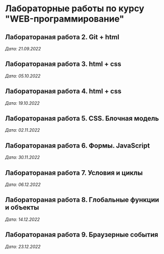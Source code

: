# Лабораторные работы по курсу "WEB-программирование"

## Лаборатораная работа 2. Git  + html

*Дата: 21.09.2022*

## Лаборатораная работа 3. html + css

*Дата: 05.10.2022*

## Лаборатораная работа 4. html + css

*Дата: 19.10.2022*

## Лаборатораная работа 5. CSS. Блочная модель

*Дата: 02.11.2022*

## Лаборатораная работа 6. Формы. JavaScript

*Дата: 30.11.2022*

## Лаборатораная работа 7. Условия и циклы

*Дата: 06.12.2022*

## Лаборатораная работа 8. Глобальные функции и объекты

*Дата: 14.12.2022*

## Лаборатораная работа 9. Браузерные события

*Дата: 23.12.2022*